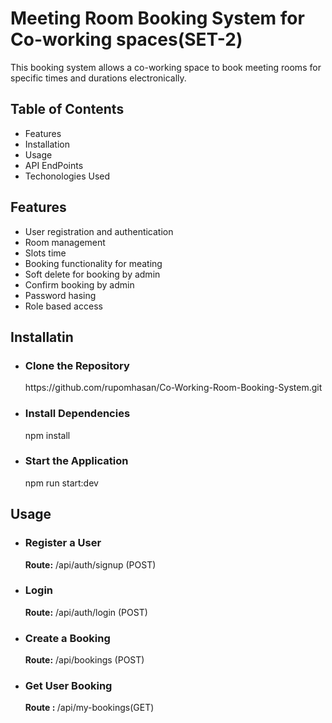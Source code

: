 <h1>Meeting Room Booking System for Co-working spaces(SET-2)</h1>
<p>
  This booking system allows a co-working space to book meeting rooms for specific times and durations electronically.
</p>
<h2>Table of Contents</h2>
<ul>
  <li>Features</li>
  <li>Installation</li>
  <li>Usage</li>
  <li>API EndPoints</li>
  <li>Techonologies Used</li>
</ul>
<h2>Features</h2>
<ul>
  <li>User registration and authentication</li>
  <li>Room management</li>
  <li>Slots time</li>
  <li>Booking functionality for meating</li>
  <li>Soft delete for booking by admin</li>
  <li>Confirm booking by admin</li>
  <li>Password hasing</li>
  <li>Role based access</li>
</ul>
<h2>Installatin</h2>
<ul>
  <li>
    <h3>Clone the Repository</h3>
    <p>https://github.com/rupomhasan/Co-Working-Room-Booking-System.git</p>
  </li>
    <li>
    <h3>Install Dependencies</h3>
    <p>npm install</p>
  </li>
    <li>
    <h3>Start the Application</h3>
    <p>npm run start:dev</p>
  </li>
</ul>


<h2>Usage</h2>
<ul>
  <li>
    <h3>Register a User</h3>
    <p><b>Route:</b> /api/auth/signup (POST)</p>
  </li>
    <li>
    <h3>Login</h3>
    <p><b>Route:</b> /api/auth/login (POST)</p>
  </li>
    <li>
    <h3>Create a Booking</h3>
    <p><b>Route:</b> /api/bookings (POST)</p>
  </li>
    </li>
    <li>
    <h3>Get User Booking</h3>
    <p><b>Route : </b>/api/my-bookings(GET)</p>
  </li>
</ul>
